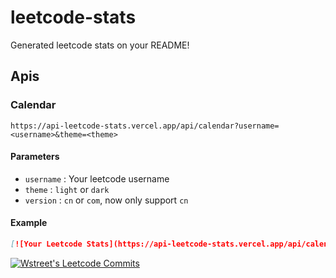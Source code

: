 # leetcode-stats

Generated leetcode stats on your README!

## Apis

### Calendar
```
https://api-leetcode-stats.vercel.app/api/calendar?username=<username>&theme=<theme>
```
#### Parameters
- `username` : Your leetcode username
- `theme` : `light` or `dark`
- `version` : `cn` or `com`, now only support `cn`

#### Example
```md
[![Your Leetcode Stats](https://api-leetcode-stats.vercel.app/api/calendar?username=streetd&theme=dark)](https://github.com/wst7/leetcode-stats)
```

[![Wstreet's Leetcode Commits](https://api-leetcode-stats.vercel.app/api/calendar?username=streetd&theme=dark)](https://github.com/wst7/leetcode-stats)


